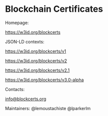 # Blockchain Certificates


Homepage:

https://w3id.org/blockcerts


JSON-LD contexts:

https://w3id.org/blockcerts/v1

https://w3id.org/blockcerts/v2

https://w3id.org/blockcerts/v2.1

https://w3id.org/blockcerts/v3.0-alpha

Contacts:

info@blockcerts.org

Maintainers:
@lemoustachiste
@lparkerlm
